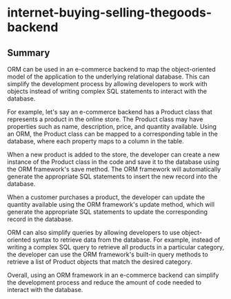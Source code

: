 # internet-buying-selling-thegoods-backend

## Summary
ORM can be used in an e-commerce backend to map the object-oriented model of the application to the underlying relational database. This can simplify the development process by allowing developers to work with objects instead of writing complex SQL statements to interact with the database.

For example, let's say an e-commerce backend has a Product class that represents a product in the online store. The Product class may have properties such as name, description, price, and quantity available. Using an ORM, the Product class can be mapped to a corresponding table in the database, where each property maps to a column in the table.

When a new product is added to the store, the developer can create a new instance of the Product class in the code and save it to the database using the ORM framework's save method. The ORM framework will automatically generate the appropriate SQL statements to insert the new record into the database.

When a customer purchases a product, the developer can update the quantity available using the ORM framework's update method, which will generate the appropriate SQL statements to update the corresponding record in the database.

ORM can also simplify queries by allowing developers to use object-oriented syntax to retrieve data from the database. For example, instead of writing a complex SQL query to retrieve all products in a particular category, the developer can use the ORM framework's built-in query methods to retrieve a list of Product objects that match the desired category.

Overall, using an ORM framework in an e-commerce backend can simplify the development process and reduce the amount of code needed to interact with the database.
